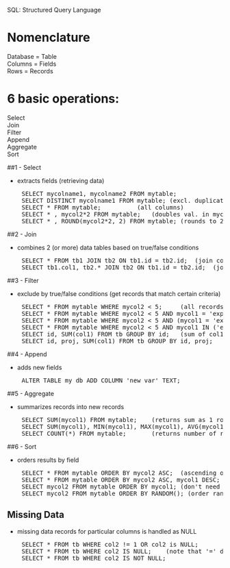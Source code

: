SQL: Structured Query Language

# Nomenclature
Database = Table  
Columns = Fields  
Rows = Records  

# 6 basic operations: 
Select  
Join  
Filter  
Append  
Aggregate  
Sort


##1 - Select 
- extracts fields  (retrieving data)
<pre>
	SELECT mycolname1, mycolname2 FROM mytable;
	SELECT DISTINCT mycolname1 FROM mytable; (excl. duplication in the selected column)
	SELECT * FROM mytable;			(all columns)
	SELECT * , mycol2*2 FROM mytable;	(doubles val. in mycol2 and appends col.)
	SELECT * , ROUND(mycol2*2, 2) FROM mytable;	(rounds to 2 dec. places)
</pre>

##2 - Join
- combines 2 (or more) data tables based on true/false conditions
<pre>
	SELECT * FROM tb1 JOIN tb2 ON tb1.id = tb2.id;	(join complete tables)
	SELECT tb1.col1, tb2.* JOIN tb2 ON tb1.id = tb2.id;  (join specific column with 2nd table)
</pre>

##3 - Filter
- exclude by true/false conditions (get records that match certain criteria)
<pre>
	SELECT * FROM mytable WHERE mycol2 < 5;		(all records w. mycol2 smaller than 5)
	SELECT * FROM mytable WHERE mycol2 < 5 AND mycol1 = 'exp1';	
	SELECT * FROM mytable WHERE mycol2 < 5 AND (mycol1 = 'exp1' OR mycol = 'exp2');
	SELECT * FROM mytable WHERE mycol2 < 5 AND mycol1 IN ('exp1', 'exp2');
	SELECT id, SUM(col1) FROM tb GROUP BY id;	(sum of col1 for each id group)
	SELECT id, proj, SUM(col1) FROM tb GROUP BY id, proj;
</pre>
	
##4 - Append
- adds new fields
<pre>
	ALTER TABLE my_db ADD COLUMN 'new_var' TEXT;
</pre>

##5 - Aggregate
- summarizes records into new records
<pre>
	SELECT SUM(mycol1) FROM mytable;	(returns sum as 1 row)
	SELECT SUM(mycol1), MIN(mycol1), MAX(mycol1), AVG(mycol1) FROM mytable;
	SELECT COUNT(*) FROM mytable;		(returns number of records)
</pre>

##6 - Sort
- orders results by field
<pre>
	SELECT * FROM mytable ORDER BY mycol2 ASC;	(ascending order, DESC for descending)
	SELECT * FROM mytable ORDER BY mycol2 ASC, mycol1 DESC;
	SELECT mycol2 FROM mytable ORDER BY mycol1;	(don't need to select col. to order)
	SELECT mycol2 FROM mytable ORDER BY RANDOM(); (order randomly)
</pre>
	
## Missing Data
- missing data records for particular columns is handled as NULL
<pre>
	SELECT * FROM tb WHERE col2 != 1 OR col2 is NULL;
	SELECT * FROM tb WHERE col2 IS NULL; 	(note that '=' doesn't work)
	SELECT * FROM tb WHERE col2 IS NOT NULL; 
</pre>
